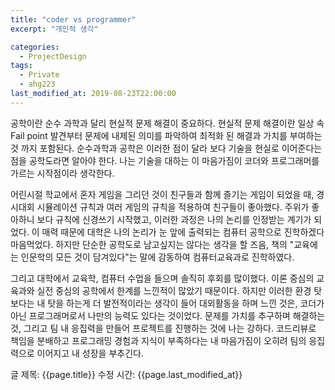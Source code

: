 ```yaml
---
title: "coder vs programmer"
excerpt: "개인적 생각"

categories:
  - ProjectDesign
tags:
  - Private
  - ahg223
last_modified_at: 2019-08-23T22:00:00
---
```


공학이란 순수 과학과 달리 현실적 문제 해결이 중요하다. 현실적 문제 해결이란 일상 속 Fail point 발견부터 문제에 내제된 의미를 파악하여 최적화 된 해결과 가치를 부여하는 것 까지 포함된다. 순수과학과 공학은 이러한 점이 달라 보다 기술을 현실로 이어준다는 점을 공학도라면 알아야 한다. 나는 기술을 대하는 이 마음가짐이 코더와 프로그래머를 가르는 시작점이라 생각한다.

어린시절 학교에서 혼자 게임을 그리던 것이 친구들과 함께 즐기는 게임이 되었을 때, 경시대회 시뮬레이션 규칙과 여러 게임의 규칙을 적용하여 친구들이 좋아했다. 주위가 좋아하니 보다 규칙에 신경쓰기 시작했고, 이러한 과정은 나의 논리를 인정받는 계기가 되었다. 이 매력 때문에 대학은 나의 논리가 눈 앞에 출력되는 컴퓨터 공학으로 진학하겠다 마음먹었다. 하지만 단순한 공학도로 남고싶지는 않다는 생각을 할 즈음, 책의 "교육에는 인문학의 모든 것이 담겨있다"는 말에 감동하여 컴퓨터교육과로 진학하였다. 

그리고 대학에서 교육학, 컴퓨터 수업을 들으며 솔직히 후회를 많이했다. 이론 중심의 교육과와 실전 중심의 공학에서 한계를 느낀적이 많았기 때문이다. 하지만 이러한 환경 탓보다는 내 탓을 하는게 더 발전적이라는 생각이 들어 대외활동을 하며 느낀 것은, 코더가 아닌 프로그래머로서 나만의 능력도 있다는 것이었다. 문제를 가치를 추구하며 해결하는 것, 그리고 팀 내 응집력을 만들어 프로젝트를 진행하는 것에 나는 강하다. 코드리뷰로 책임을 분배하고 프로그래밍 경험과 지식이 부족하다는 내 마음가짐이 오히려 팀의 응집력으로 이어지고 내 성장을 부추긴다. 


글 제목: {{page.title}}
수정 시간: {{page.last_modified_at}}
